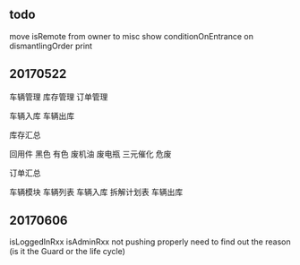 ## todo
move isRemote from owner to misc
show conditionOnEntrance on dismantlingOrder print

## 20170522

车辆管理 库存管理 订单管理

车辆入库 车辆出库

库存汇总

回用件
黑色
有色
废机油
废电瓶
三元催化
危废


订单汇总


车辆模块
车辆列表
车辆入库
拆解计划表
车辆出库


## 20170606
isLoggedInRxx isAdminRxx not pushing properly
need to find out the reason (is it the Guard or the life cycle)